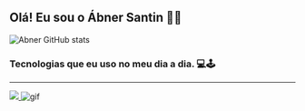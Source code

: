 <h2>Olá! Eu sou o Ábner Santin 📍😸</h2>

![Abner GitHub stats](https://github-readme-stats.vercel.app/api?username=http-AbnerSantin&show_icons=true&theme=dark)

<h3>Tecnologias que eu uso no meu dia a dia. 💻🕹️</h3>
<hr>
<p>
  <a href="https://skillicons.dev">
    <img src="https://skillicons.dev/icons?i=php,javascript,html,css,git,linux,vscode" />
  </a>

<img src="giphy.gif" alt="gif">










